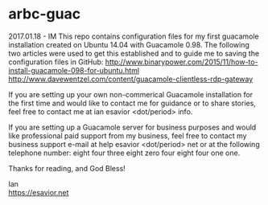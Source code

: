 # arbc-guac
2017.01.18 - IM
This repo contains configuration files for my first guacamole installation
created on Ubuntu 14.04 with Guacamole 0.98. The following two articles
were used to get this established and to guide me to saving the configuration
files in GitHub:
http://www.binarypower.com/2015/11/how-to-install-guacamole-098-for-ubuntu.html<br>
http://www.davewentzel.com/content/guacamole-clientless-rdp-gateway

If you are setting up your own non-commerical Guacamole installation for the 
first time and would like to contact me for guidance or to share stories, feel 
free to contact me at ian <at sign> esavior <dot/period> info.

If you are setting up a Guacamole server for business purposes and would like
professional paid support from my business, feel free to contact my business
support e-mail at help <at sign> esavior <dot/period> net or at the following
telephone number: eight four three <dash> eight zero four <dash> eight four
one one.

Thanks for reading, and God Bless!

Ian<br>
https://esavior.net
